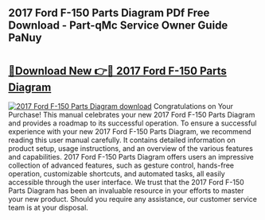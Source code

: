 ## 2017 Ford F-150 Parts Diagram PDf Free Download - Part-qMc Service Owner Guide PaNuy

# <h2><a href="http://dfkyqh.blite.top/?on=2017+Ford+F-150+Parts+Diagram">🔗Download New 👉🔴 2017 Ford F-150 Parts Diagram</a></h2>

[![2017 Ford F-150 Parts Diagram download](https://i.imgur.com/lujVjoI.png)](http://dfkyqh.blite.top/?on=2017+Ford+F-150+Parts+Diagram)
Congratulations on Your Purchase! This manual celebrates your new 2017 Ford F-150 Parts Diagram and provides a roadmap to its successful operation. To ensure a successful experience with your new 2017 Ford F-150 Parts Diagram, we recommend reading this user manual carefully. It contains detailed information on product setup, usage instructions, and an overview of the various features and capabilities. 2017 Ford F-150 Parts Diagram offers users an impressive collection of advanced features, such as gesture control, hands-free operation, customizable shortcuts, and automated tasks, all easily accessible through the user interface. We trust that the 2017 Ford F-150 Parts Diagram has been an invaluable resource in your efforts to master your new product. Should you require any assistance, our customer service team is at your disposal.
